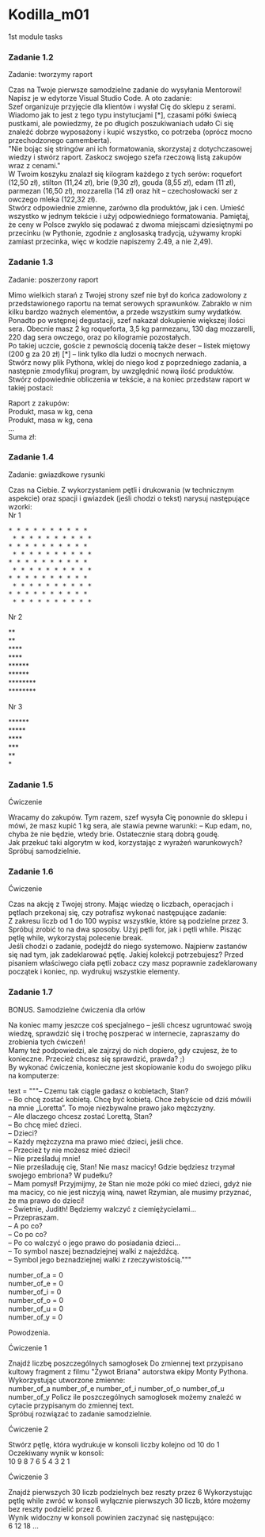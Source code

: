 # Kodilla_m01
1st module tasks

### Zadanie 1.2
Zadanie: tworzymy raport

Czas na Twoje pierwsze samodzielne zadanie do wysyłania Mentorowi!<br>
Napisz je w edytorze Visual Studio Code. A oto zadanie:<br>
Szef organizuje przyjęcie dla klientów i wysłał Cię do sklepu z serami. Wiadomo jak to jest z tego typu instytucjami [*], czasami półki świecą pustkami, ale powiedzmy, że po długich poszukiwaniach udało Ci się znaleźć dobrze wyposażony i kupić wszystko, co potrzeba (oprócz mocno przechodzonego camemberta).<br>
"Nie bojąc się stringów ani ich formatowania, skorzystaj z dotychczasowej wiedzy i stwórz raport. Zaskocz swojego szefa rzeczową listą zakupów wraz z cenami."<br>
W Twoim koszyku znalazł się kilogram każdego z tych serów: roquefort (12,50 zł), stilton (11,24 zł), brie (9,30 zł), gouda (8,55 zł), edam (11 zł), parmezan (16,50 zł), mozzarella (14 zł) oraz hit – czechosłowacki ser z owczego mleka (122,32 zł).<br>
Stwórz odpowiednie zmienne, zarówno dla produktów, jak i cen. Umieść wszystko w jednym tekście i użyj odpowiedniego formatowania. Pamiętaj, że ceny w Polsce zwykło się podawać z dwoma miejscami dziesiętnymi po przecinku (w Pythonie, zgodnie z anglosaską tradycją, używamy kropki zamiast przecinka, więc w kodzie napiszemy 2.49, a nie 2,49).



### Zadanie 1.3
Zadanie: poszerzony raport

Mimo wielkich starań z Twojej strony szef nie był do końca zadowolony z przedstawionego raportu na temat serowych sprawunków. Zabrakło w nim kilku bardzo ważnych elementów, a przede wszystkim sumy wydatków.<br>
Ponadto po wstępnej degustacji, szef nakazał dokupienie większej ilości sera. Obecnie masz 2 kg roqueforta, 3,5 kg parmezanu, 130 dag mozzarelli, 220 dag sera owczego, oraz po kilogramie pozostałych.<br>
Po takiej uczcie, goście z pewnością docenią także deser – listek miętowy (200 g za 20 zł) [*] – link tylko dla ludzi o mocnych nerwach.<br>
Stwórz nowy plik Pythona, wklej do niego kod z poprzedniego zadania, a następnie zmodyfikuj program, by uwzględnić nową ilość produktów. Stwórz odpowiednie obliczenia w tekście, a na koniec przedstaw raport w takiej postaci:<br>

Raport z zakupów:<br>
Produkt, masa w kg, cena<br>
Produkt, masa w kg, cena<br>
...<br>
Suma zł:



### Zadanie 1.4
Zadanie: gwiazdkowe rysunki

Czas na Ciebie. Z wykorzystaniem pętli i drukowania (w technicznym aspekcie) oraz spacji i gwiazdek (jeśli chodzi o tekst) narysuj następujące wzorki:<br>
Nr 1

<pre>
* * * * * * * * * *
 * * * * * * * * * *
* * * * * * * * * *
 * * * * * * * * * *
* * * * * * * * * *
 * * * * * * * * * *
* * * * * * * * * *
 * * * * * * * * * *
* * * * * * * * * *
 * * * * * * * * * *
</pre>

Nr 2

\*\*<br>
\*\*<br>
\*\*\*\*<br>
\*\*\*\*<br>
\*\*\*\*\*\*<br>
\*\*\*\*\*\*<br>
\*\*\*\*\*\*\*\*<br>
\*\*\*\*\*\*\*\*<br>

Nr 3

\*\*\*\*\*\*<br>
\*\*\*\*\*<br>
\*\*\*\*<br>
\*\*\*<br>
\*\*<br>
\*<br>



### Zadanie 1.5
Ćwiczenie

Wracamy do zakupów. Tym razem, szef wysyła Cię ponownie do sklepu i mówi, że masz kupić 1 kg sera, ale stawia pewne warunki: – Kup edam, no, chyba że nie będzie, wtedy brie. Ostatecznie starą dobrą goudę.<br>
Jak przekuć taki algorytm w kod, korzystając z wyrażeń warunkowych? Spróbuj samodzielnie.



### Zadanie 1.6
Ćwiczenie

Czas na akcję z Twojej strony. Mając wiedzę o liczbach, operacjach i pętlach przekonaj się, czy potrafisz wykonać następujące zadanie:<br>
Z zakresu liczb od 1 do 100 wypisz wszystkie, które są podzielne przez 3.<br>
Spróbuj zrobić to na dwa sposoby. Użyj pętli for, jak i pętli while. Pisząc pętlę while, wykorzystaj polecenie break.<br>
Jeśli chodzi o zadanie, podejdź do niego systemowo. Najpierw zastanów się nad tym, jak zadeklarować pętlę. Jakiej kolekcji potrzebujesz? Przed pisaniem właściwego ciała pętli zobacz czy masz poprawnie zadeklarowany początek i koniec, np. wydrukuj wszystkie elementy.<br>



### Zadanie 1.7
BONUS. Samodzielne ćwiczenia dla orłów

Na koniec mamy jeszcze coś specjalnego – jeśli chcesz ugruntować swoją wiedzę, sprawdzić się i trochę poszperać w internecie, zapraszamy do zrobienia tych ćwiczeń!<br>
Mamy też podpowiedzi, ale zajrzyj do nich dopiero, gdy czujesz, że to konieczne. Przecież chcesz się sprawdzić, prawda? ;)<br>
By wykonać ćwiczenia, konieczne jest skopiowanie kodu do swojego pliku na komputerze:<br>

text = """– Czemu tak ciągle gadasz o kobietach, Stan?<br>
– Bo chcę zostać kobietą. Chcę być kobietą. Chce żebyście od dziś mówili na mnie „Loretta”. To moje niezbywalne prawo jako mężczyzny.<br>
– Ale dlaczego chcesz zostać Lorettą, Stan?<br>
– Bo chcę mieć dzieci.<br>
– Dzieci?<br>
– Każdy mężczyzna ma prawo mieć dzieci, jeśli chce.<br>
– Przecież ty nie możesz mieć dzieci!<br>
– Nie prześladuj mnie!<br>
– Nie prześladuję cię, Stan! Nie masz macicy! Gdzie będziesz trzymał swojego embriona? W pudełku?<br>
– Mam pomysł! Przyjmijmy, że Stan nie może póki co mieć dzieci, gdyż nie ma macicy, co nie jest niczyją winą, nawet Rzymian, ale musimy przyznać, że ma prawo do dzieci!<br>
– Świetnie, Judith! Będziemy walczyć z ciemiężycielami…<br>
– Przepraszam.<br>
– A po co?<br>
– Co po co?<br>
– Po co walczyć o jego prawo do posiadania dzieci…<br>
– To symbol naszej beznadziejnej walki z najeźdźcą.<br>
– Symbol jego beznadziejnej walki z rzeczywistością."""<br>

number_of_a = 0<br>
number_of_e = 0<br>
number_of_i = 0<br>
number_of_o = 0<br>
number_of_u = 0<br>
number_of_y = 0<br>

Powodzenia.<br>

Ćwiczenie 1

Znajdź liczbę poszczególnych samogłosek Do zmiennej text przypisano kultowy fragment z filmu "Żywot Briana" autorstwa ekipy Monty Pythona.<br>
Wykorzystując utworzone zmienne:<br>
number_of_a number_of_e number_of_i number_of_o number_of_u number_of_y Policz ile poszczególnych samogłosek możemy znaleźć w cytacie przypisanym do zmiennej text.<br>
Spróbuj rozwiązać to zadanie samodzielnie.


Ćwiczenie 2

Stwórz pętlę, która wydrukuje w konsoli liczby kolejno od 10 do 1 Oczekiwany wynik w konsoli:<br>
10 9 8 7 6 5 4 3 2 1


Ćwiczenie 3

Znajdź pierwszych 30 liczb podzielnych bez reszty przez 6 Wykorzystując pętlę while zwróć w konsoli wyłącznie pierwszych 30 liczb, które możemy bez reszty podzielić przez 6.<br>
Wynik widoczny w konsoli powinien zaczynać się następująco:<br>
6 12 18 ...